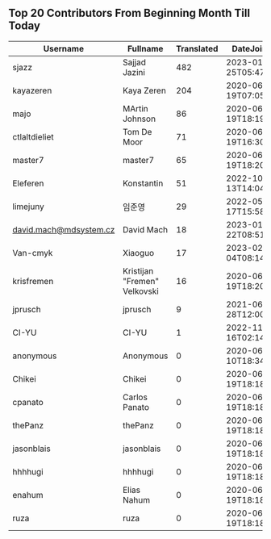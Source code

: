 ## Top 20 Contributors From Beginning Month Till Today ##
|Username|Fullname|Translated|DateJoined|
|--------|--------|----------|----------|
|sjazz|Sajjad Jazini|482|2023-01-25T05:47:07.|
|kayazeren|Kaya Zeren|204|2020-06-19T07:05:24Z|
|majo|MArtin Johnson|86|2020-06-19T18:19:45Z|
|ctlaltdieliet|Tom De Moor|71|2020-06-19T16:30:47Z|
|master7|master7|65|2020-06-19T18:20:39.|
|Eleferen|Konstantin|51|2022-10-13T14:04:24Z|
|limejuny|임준영|29|2022-05-17T15:58:46.|
|david.mach@mdsystem.cz|David Mach|18|2023-01-22T08:51:32.|
|Van-cmyk|Xiaoguo|17|2023-02-04T08:14:04.|
|krisfremen|Kristijan "Fremen" Velkovski|16|2020-06-19T18:20:03.|
|jprusch|jprusch|9|2021-06-28T12:00:18.|
|CI-YU|CI-YU|1|2022-11-16T02:14:58.|
|anonymous|Anonymous|0|2020-06-10T18:34:14.|
|Chikei|Chikei|0|2020-06-19T18:18:51Z|
|cpanato|Carlos Panato|0|2020-06-19T18:18:53Z|
|thePanz|thePanz|0|2020-06-19T18:18:53Z|
|jasonblais|jasonblais|0|2020-06-19T18:18:54Z|
|hhhhugi|hhhhugi|0|2020-06-19T18:18:56.|
|enahum|Elias  Nahum|0|2020-06-19T18:18:56Z|
|ruza|ruza|0|2020-06-19T18:18:57.|
